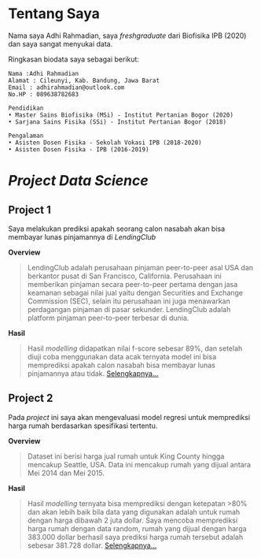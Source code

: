 # Tentang Saya

Nama saya Adhi Rahmadian, saya _freshgraduate_ dari Biofisika IPB (2020) dan saya sangat menyukai data. 

Ringkasan biodata saya sebagai berikut:
```
Nama :Adhi Rahmadian
Alamat : Cileunyi, Kab. Bandung, Jawa Barat
Email : adhirahmadian@outlook.com
No.HP : 089638782683

Pendidikan
• Master Sains Biofisika (MSi) - Institut Pertanian Bogor (2020)
• Sarjana Sains Fisika (SSi) - Institut Pertanian Bogor (2018)

Pengalaman
• Asisten Dosen Fisika - Sekolah Vokasi IPB (2018-2020)
• Asisten Dosen Fisika - IPB (2016-2019)
```
# _Project Data Science_

## **Project 1**
Saya melakukan prediksi apakah seorang calon nasabah akan bisa membayar lunas pinjamannya di _LendingClub_

**Overview**
>LendingClub adalah perusahaan pinjaman peer-to-peer asal USA dan berkantor pusat di San Francisco, California. Perusahaan ini memberikan pinjaman secara peer-to-peer pertama dengan jasa keamanan sebagai nilai jual yaitu dengan Securities and Exchange Commission (SEC), selain itu perusahaan ini juga menawarkan perdagangan pinjaman di pasar sekunder. LendingClub adalah platform pinjaman peer-to-peer terbesar di dunia.

**Hasil**
>Hasil _modelling_ didapatkan nilai f-score sebesar 89%, dan setelah diuji coba menggunakan data acak ternyata model ini bisa memprediksi apakah calon nasabah bisa membayar lunas pinjamannya atau tidak. [Selengkapnya...](https://github.com/adhirahmadian/LendingClubLoan_Project)


## **Project 2**
Pada _project_ ini saya akan mengevaluasi model regresi untuk memprediksi harga rumah berdasarkan spesifikasi tertentu.

**Overview**

>Dataset ini berisi harga jual rumah untuk King County hingga mencakup Seattle, USA. Data ini mencakup rumah yang dijual antara Mei 2014 dan Mei 2015. 

**Hasil**
>Hasil _modelling_ ternyata bisa memprediksi dengan ketepatan >80% dan akan lebih baik bila data yang digunakan adalah untuk rumah dengan harga dibawah 2 juta dollar. Saya mencoba memprediksi harga rumah dengan data random, rumah yang dijual dengan harga 383.000 dollar berhasil saya prediksi harga rumah tersebut adalah sebesar 381.728 dollar. [Selengkapnya...](https://github.com/adhirahmadian/KC_house_sales)


